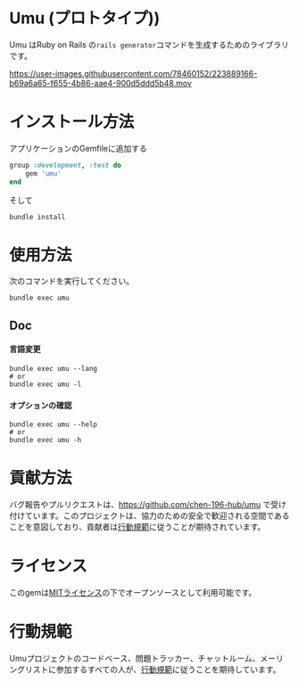 # Umu (プロトタイプ))

Umu はRuby on Rails の`rails generator`コマンドを生成するためのライブラリです。



https://user-images.githubusercontent.com/78460152/223889166-b69a6a65-f655-4b86-aae4-900d5ddd5b48.mov




# インストール方法

アプリケーションのGemfileに追加する

```ruby
group :development, :test do
    gem 'umu'
end
```
そして
```
bundle install 
```

# 使用方法
次のコマンドを実行してください。

    bundle exec umu

## Doc

#### 言語変更
```
bundle exec umu --lang
# or
bundle exec umu -l
```
#### オプションの確認
```
bundle exec umu --help
# or
bundle exec umu -h
```

# 貢献方法
バグ報告やプルリクエストは、https://github.com/chen-196-hub/umu で受け付けています。このプロジェクトは、協力のための安全で歓迎される空間であることを意図しており、貢献者は[行動規範](https://github.com/chen-196-hub/umu/blob/main/CODE_OF_CONDUCT.md)に従うことが期待されています。

# ライセンス
このgemは[MITライセンス](https://opensource.org/licenses/MIT)の下でオープンソースとして利用可能です。

# 行動規範
Umuプロジェクトのコードベース、問題トラッカー、チャットルーム、メーリングリストに参加するすべての人が、[行動規範](https://github.com/chen-196-hub/umu/blob/main/CODE_OF_CONDUCT.md)に従うことを期待しています。



